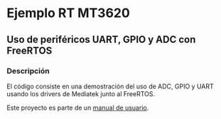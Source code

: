# Ejemplo RT MT3620
## Uso de periféricos UART, GPIO y ADC con FreeRTOS

### Descripción
El código consiste en una demostración del uso de ADC, GPIO y UART usando los drivers de Mediatek junto al FreeRTOS.

Este proyecto es parte de un [manual de usuario](https://github.com/Javier20060904/manualMT3620_ITCH). 
